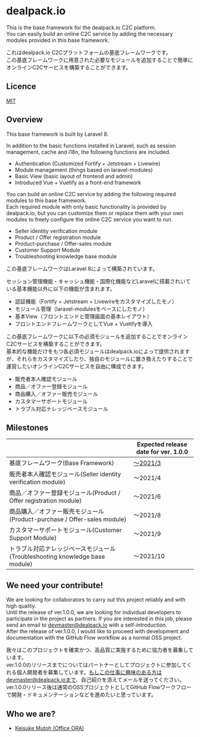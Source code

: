 # dealpack.io

This is the base framework for the dealpack.io C2C platform.  
You can easily build an online C2C service by adding the necessary modules provided in this base framework.

これはdealpack.io C2Cプラットフォームの基底フレームワークです。  
この基底フレームワークに用意された必要なモジュールを追加することで簡単にオンラインC2Cサービスを構築することができます。

## Licence

[MIT](https://github.com/dealpack.io/dealpack.io/blob/master/LICENCE)

## Overview

This base framework is built by Laravel 8.

In addition to the basic functions installed in Laravel, such as session management, cache and i18n, the following functions are included.

- Authentication (Customized Fortify + Jetstream + Livewire)
- Module management (things based on laravel-modules)
- Basic View (basic layout of frontend and admin)
- Introduced Vue + Vuetify as a front-end framework

You can build an online C2C service by adding the following required modules to this base framework.  
Each required module with only basic functionality is provided by dealpack.io, but you can customize them or replace them with your own modules to freely configure the online C2C service you want to run.

- Seller identity verification module
- Product / Offer registration module
- Product-purchase / Offer-sales module
- Customer Support Module
- Troubleshooting knowledge base module

この基底フレームワークはLaravel 8によって構築されています。

セッション管理機能・キャッシュ機能・国際化機能などLaravelに搭載されいている基本機能以外に以下の機能が含まれます。

- 認証機能（Fortify + Jetstream + Livewireをカスタマイズしたモノ）
- モジュール管理（laravel-modulesをベースにしたモノ）
- 基本View（フロントエンドと管理画面の基本レイアウト）
- フロントエンドフレームワークとしてVue + Vuetifyを導入

この基底フレームワークに以下の必須モジュールを追加することでオンラインC2Cサービスを構築することができます。  
基本的な機能だけをもつ各必須モジュールはdealpack.ioによって提供されますが、それらをカスタマイズしたり、独自のモジュールに置き換えたりすることで運営したいオンラインC2Cサービスを自由に構成できます。

- 販売者本人確認モジュール
- 商品／オファー登録モジュール
- 商品購入／オファー販売モジュール
- カスタマーサポートモジュール
- トラブル対応ナレッジベースモジュール

## Milestones

　 | Expected release date for ver. 1.0.0
--|--
 基底フレームワーク(Base Framework) | [〜2021/3](https://github.com/dealpack-io/dealpack.io/milestone/1)
 販売者本人確認モジュール(Seller identity verification module) | 〜2021/4
 商品／オファー登録モジュール(Product / Offer registration module) | 〜2021/6
 商品購入／オファー販売モジュール(Product-purchase / Offer-sales module) | 〜2021/8
 カスタマーサポートモジュール(Customer Support Module) | 〜2021/9
 トラブル対応ナレッジベースモジュール(Troubleshooting knowledge base module) | 〜2021/10

## We need your contribute!

We are looking for collaborators to carry out this project reliably and with high quality.  
Until the release of ver.1.0.0, we are looking for individual developers to participate in the project as partners. If you are interested in this job, please send an email to devmaster@dealpack.io with a self-introduction.  
After the release of ver.1.0.0, I would like to proceed with development and documentation with the GitHub Flow workflow as a normal OSS project.

我々はこのプロジェクトを確実かつ、高品質に実施するために協力者を募集しています。  
ver.1.0.0のリリースまでについてはパートナーとしてプロジェクトに参加してくれる個人開発者を募集しています。もしこの仕事に興味のある方はdevmaster@dealpack.ioまで、自己紹介を添えてメールを送ってください。  
ver.1.0.0リリース後は通常のOSSプロジェクトとしてGitHub Flowワークフローで開発・ドキュメンテーションなどを進めたいと思っています。

## Who we are?

- [Keisuke Mutoh (Office ORA)](https://office-ora.com)
